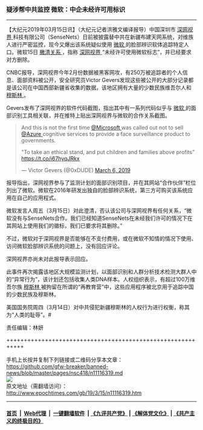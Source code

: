 ### 疑涉帮中共监控 微软：中企未经许可用标识
------------------------

<p>
 【大纪元2019年03月15日讯】（大纪元记者洪雅文编译报导）中国深圳市
 <a href="http://www.epochtimes.com/gb/tag/%E6%B7%B1%E7%BD%91%E8%A7%86%E7%95%8C.html">
  深网视界
 </a>
 科技有限公司（SenseNets）日前被披露替中共在新疆布建天网系统，对维族人进行严密监控，现今又爆出该系统疑似使用
 <a href="http://www.epochtimes.com/gb/tag/%E5%BE%AE%E8%BD%AF.html">
  微软
 </a>
 的脸部辨识软体追踪特定人口。微软15日
 <a href="http://www.epochtimes.com/gb/tag/%E6%92%87%E6%B8%85%E5%85%B3%E7%B3%BB.html">
  撇清关系
 </a>
 ，指称
 <a href="http://www.epochtimes.com/gb/tag/%E6%B7%B1%E7%BD%91%E8%A7%86%E7%95%8C.html">
  深网视界
 </a>
 “未经许可使用微软标志”，并已经要求对方删除。
</p>
<p>
 CNBC报导，深网视界今年2月份数据被黑客网攻，有250万被追踪者的个人信息、面部资料被公开，安全研究员Victor Gevers发现这些被公开的大部分记录都是该公司在中国西部新疆省收集的数据，该地区拥有大量的少数民族维吾尔人和
 <a href="http://www.epochtimes.com/gb/tag/%E7%A9%86%E6%96%AF%E6%9E%97.html">
  穆斯林
 </a>
 。
</p>
<p>
 Gevers发布了深网视界的软件代码截图，指出其中有一系列代码似乎与
 <a href="http://www.epochtimes.com/gb/tag/%E5%BE%AE%E8%BD%AF.html">
  微软
 </a>
 的面部识别工具相关联，并在推特上贴出深网视界与微软的合作关系截图。
</p>
<blockquote class="twitter-tweet" data-width="550">
 <p dir="ltr" lang="en">
  And this is not the first time
  <a href="https://twitter.com/Microsoft?ref_src=twsrc%5Etfw">
   @Microsoft
  </a>
  was called out not to sell
  <a href="https://twitter.com/Azure?ref_src=twsrc%5Etfw">
   @Azure
  </a>
  cognitive services to provide a face surveillance product to governments.
 </p>
 <p>
  "To take an ethical stand, and put children and families above profits”
  <a href="https://t.co/i67hyqJRkx">
   https://t.co/i67hyqJRkx
  </a>
 </p>
 <p>
  — Victor Gevers (@0xDUDE)
  <a href="https://twitter.com/0xDUDE/status/1103413778580938752?ref_src=twsrc%5Etfw">
   March 6, 2019
  </a>
 </p>
</blockquote>
<p>
</p>
<p>
 报导指出，深网视界参与了监测计划的面部识别项目，并在其网站“合作伙伴”栏位列出了微软。微软在2016年研发出独自的脸部辨识系统，第三方可购买该系统应用在自己的应用程式。
</p>
<p>
 微软发言人周五（3月15日）对此澄清，否认该公司与深网视界有任何关系，“微软没有与SenseNets合作。我们已经知道SenseNets在未经我们许可的情况下在其网站上使用我们的徽标，我们已要求将其删除。”
</p>
<p>
 不过，微软对于深网视界是否能够在不支付费用，或在微软不知情的情况下使用、访问微软脸部辨识系统的问题上，没有回应评论。
</p>
<p>
 深网视界亦尚未对此报导表示回应。
</p>
<p>
 此事件再次揭露该地区大规模监测计划，以面部识别和人群分析技术检测大群人中的“异常行为”，该计划还包括收集人类DNA样本。人权组织表示，有超过100万维吾尔族
 <a href="http://www.epochtimes.com/gb/tag/%E7%A9%86%E6%96%AF%E6%9E%97.html">
  穆斯林
 </a>
 被拘留在所谓的“再教育营”中，这些应用程序被北京用于追踪中国的少数民族及穆斯林。
</p>
<p>
 美国国务院周四（3月14日）对中共侵犯新疆穆斯林的人权行为进行权衡，称其为“人类的耻辱”。#
</p>
<p>
 责任编辑：林妍
</p>

+++++++++++++++++++++++++++++++++++++++++++++++++++++++++++<br/><br/>
手机上长按并复制下列链接或二维码分享本文章：<br/>
https://github.com/gfw-breaker/banned-news/blob/master/pages/nsc418/n11116319.md <br/>
<a href='https://github.com/gfw-breaker/banned-news/blob/master/pages/nsc418/n11116319.md'><img src='https://github.com/gfw-breaker/banned-news/blob/master/pages/nsc418/n11116319.md.png'/></a> <br/>
原文地址（需翻墙访问）：http://www.epochtimes.com/gb/19/3/15/n11116319.htm


------------------------
#### [首页](https://github.com/gfw-breaker/banned-news/blob/master/README.md) &nbsp;|&nbsp; [Web代理](https://github.com/labour-camp/helloworld) &nbsp;|&nbsp; [一键翻墙软件](https://github.com/gfw-breaker/nogfw/blob/master/README.md) &nbsp;| [《九评共产党》](https://github.com/gfw-breaker/9ping.md/blob/master/README.md#九评之一评共产党是什么) | [《解体党文化》](https://github.com/gfw-breaker/jtdwh.md/blob/master/README.md) | [《共产主义的终极目的》](https://github.com/gfw-breaker/gczydzjmd.md/blob/master/README.md)

